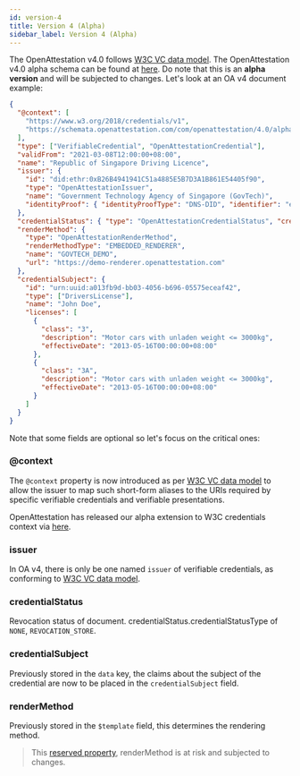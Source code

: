 ```yaml
---
id: version-4
title: Version 4 (Alpha)
sidebar_label: Version 4 (Alpha)
---
```


The OpenAttestation v4.0 follows [W3C VC data model](https://www.w3.org/TR/vc-data-model-2.0/). The OpenAttestation v4.0 alpha schema can be found at [here](https://schemata.openattestation.com/com/openattestation/4.0/alpha-schema.json). Do note that this is an **alpha version** and will be subjected to changes. Let's look at an OA v4 document example:

```json
{
  "@context": [
    "https://www.w3.org/2018/credentials/v1",
    "https://schemata.openattestation.com/com/openattestation/4.0/alpha-context.json"
  ],
  "type": ["VerifiableCredential", "OpenAttestationCredential"],
  "validFrom": "2021-03-08T12:00:00+08:00",
  "name": "Republic of Singapore Driving Licence",
  "issuer": {
    "id": "did:ethr:0xB26B4941941C51a4885E5B7D3A1B861E54405f90",
    "type": "OpenAttestationIssuer",
    "name": "Government Technology Agency of Singapore (GovTech)",
    "identityProof": { "identityProofType": "DNS-DID", "identifier": "example.openattestation.com" }
  },
  "credentialStatus": { "type": "OpenAttestationCredentialStatus", "credentialStatusType": "NONE" },
  "renderMethod": {
    "type": "OpenAttestationRenderMethod",
    "renderMethodType": "EMBEDDED_RENDERER",
    "name": "GOVTECH_DEMO",
    "url": "https://demo-renderer.openattestation.com"
  },
  "credentialSubject": {
    "id": "urn:uuid:a013fb9d-bb03-4056-b696-05575eceaf42",
    "type": ["DriversLicense"],
    "name": "John Doe",
    "licenses": [
      {
        "class": "3",
        "description": "Motor cars with unladen weight <= 3000kg",
        "effectiveDate": "2013-05-16T00:00:00+08:00"
      },
      {
        "class": "3A",
        "description": "Motor cars with unladen weight <= 3000kg",
        "effectiveDate": "2013-05-16T00:00:00+08:00"
      }
    ]
  }
}
```

Note that some fields are optional so let's focus on the critical ones:

### @context

The `@context` property is now introduced as per [W3C VC data model](https://www.w3.org/TR/vc-data-model-2.0/#contexts) to allow the issuer to map such short-form aliases to the URIs required by specific verifiable credentials and verifiable presentations.

OpenAttestation has released our alpha extension to W3C credentials context via [here](https://schemata.openattestation.com/com/openattestation/4.0/alpha-schema.json).

### issuer

In OA v4, there is only be one named `issuer` of verifiable credentials, as conforming to [W3C VC data model](https://www.w3.org/TR/vc-data-model-2.0/#issuer).

### credentialStatus

Revocation status of document. credentialStatus.credentialStatusType of `NONE`, `REVOCATION_STORE`.

### credentialSubject

Previously stored in the `data` key, the claims about the subject of the credential are now to be placed in the `credentialSubject` field.

### renderMethod

Previously stored in the `$template` field, this determines the rendering method.

> This [reserved property](https://www.w3.org/TR/vc-data-model-2.0/#reserved-extension-points), renderMethod is at risk and subjected to changes.
